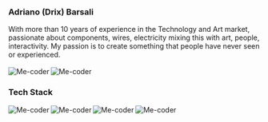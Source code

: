 ### Adriano (Drix) Barsali<br/>
With more than 10 years of experience in the Technology and Art market, passionate about components, wires, electricity mixing this with art, people, interactivity. My passion is to create something that people have never seen or experienced.<br/><br/>
[<img align="left" alt="Me-coder" src="https://img.shields.io/badge/Blog%20-%7BMe--Coder%7D-green?logo=wordpress" />][blog]
[<img align="left" alt="Me-coder" src="https://img.shields.io/badge/Linkedin-Adriano%20Barsali-blue?logo=linkedin" />][linkedin]<br/>

### Tech Stack<br/>
<img align="left" alt="Me-coder" src="https://img.shields.io/badge/-JavaScript-gray?style=flat-square&logo=javascript" />
<img align="left" alt="Me-coder" src="https://img.shields.io/badge/-React-blue?style=flat-square&logo=react" />
<img align="left" alt="Me-coder" src="https://img.shields.io/badge/-Redux-purple?style=flat-square&logo=redux" />
<img align="left" alt="Me-coder" src="https://img.shields.io/badge/-Angular-critical?style=flat-square&logo=angular" />







[blog]: https://me-coder.com/
[linkedin]: https://www.linkedin.com/in/adriano-barsali/



